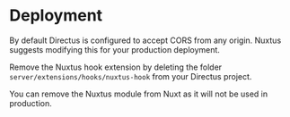 # Deployment

By default Directus is configured to accept CORS from any origin. Nuxtus suggests modifying this for your production deployment.

Remove the Nuxtus hook extension by deleting the folder `server/extensions/hooks/nuxtus-hook` from your Directus project.

You can remove the Nuxtus module from Nuxt as it will not be used in production.